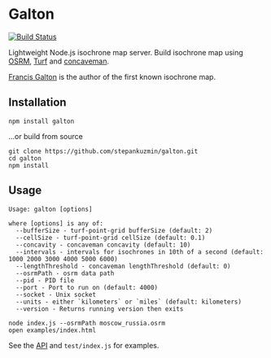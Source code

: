 # Galton

[![Build Status](https://travis-ci.org/stepankuzmin/galton.svg?branch=master)](https://travis-ci.org/stepankuzmin/galton)

Lightweight Node.js isochrone map server. Build isochrone map using [OSRM](http://project-osrm.org/), [Turf](http://turfjs.org/) and [concaveman](https://github.com/mapbox/concaveman).

[Francis Galton](https://en.wikipedia.org/wiki/Francis_Galton) is the author of the first known isochrone map.

## Installation

```
npm install galton
```

...or build from source

```shell
git clone https://github.com/stepankuzmin/galton.git
cd galton
npm install
```

## Usage

```shell
Usage: galton [options]

where [options] is any of:
  --bufferSize - turf-point-grid bufferSize (default: 2)
  --cellSize - turf-point-grid cellSize (default: 0.1)
  --concavity - concaveman concavity (default: 10)
  --intervals - intervals for isochrones in 10th of a second (default: 1000 2000 3000 4000 5000 6000)
  --lengthThreshold - concaveman lengthThreshold (default: 0)
  --osrmPath - osrm data path
  --pid - PID file
  --port - Port to run on (default: 4000)
  --socket - Unix socket
  --units - either `kilometers` or `miles` (default: kilometers)
  --version - Returns running version then exits
```

```
node index.js --osrmPath moscow_russia.osrm
open examples/index.html
```

See the [API](https://github.com/stepankuzmin/galton/blob/master/docs/API.md) and `test/index.js` for examples.
